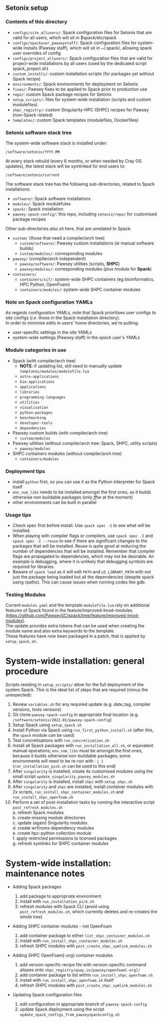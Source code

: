 ## Setonix setup


### Contents of this directory

* `configs/site_allusers/`: Spack configuration files for Setonix that are valid for all users, which will sit in $spack/etc/spack
* `configs/spackuser_pawseystaff/`: Spack configuration files for system-wide installs (Pawsey staff), which will sit in ~/.spack/, allowing spack user overrides of config
* `configs/project_allusers/`: Spack configuration files that are valid for project-wide installations by all users (used by the dedicated script spack_project.sh)
* `custom_installs/`: custom installation scripts (for packages yet without Spack recipe)
* `environments/`: Spack environments for deployment on Setonix
* `fixes/`: Pawsey fixes to be applied to Spack prior to production use
* `repo/`: custom Spack package recipes for Setonix
* `setup_scripts/`: files for system-wide installation (scripts and custom modulefiles)
* `shpc_registry/`: custom Singularity-HPC (SHPC) recipes for Pawsey (non-Spack related)
* `templates/`: custom Spack templates (modulefiles, Dockerfiles)


### Setonix software stack tree

The system-wide software stack is installed under:
```
/software/setonix/YYYY.MM
```

At every stack rebuild (every 6 months, or when needed by Cray OS updates), the latest stack will be symlinked for end users to:
```
/software/setonix/current
```

The software stack tree has the following sub-directories, related to Spack installations:
* `software/`: Spack software installations
* `modules/`: Spack modulefules
* `spack/`: Spack installation
* `pawsey-spack-config/`: this repo, including `setonix/repo/` for customised package recipes

Other sub-directories also sit here, that are unrelated to Spack:
* `custom/` (those that need a compiler/arch tree)
  * `custom/software/`: Pawsey custom installations (ie manual software builds)
  * `custom/modules/`: corresponding modules
* `pawsey/` (compiler/arch independent)
  * `pawsey/software/`: Pawsey utilities (scripts, **SHPC**)
  * `pawsey/modules/`: corresponding modules (plus module for **Spack**)
* `containers/`
  * `containers/sif/`: system-wide SHPC containers (eg bioinformatics, HPC Python, OpenFoam)
  * `containers/modules/`: system-wide SHPC container modules


### Note on Spack configuration YAMLs

As regards configuration YAMLs, note that Spack prioritises user configs to site configs (*i.e.* those in the Spack installation directory).  
In order to minimise edits in users' home directories, we're putting:
* user-specific settings in the site YAMLs
* system-wide settings (Pawsey staff) in the *spack* user's YAMLs


### Module categories in use

* Spack (with compiler/arch tree)
  - **NOTE**: if updating list, still need to manually update `templates/modules/modulefile.lua`
  - `astro-applications`
  - `bio-applications`
  - `applications`
  - `libraries`
  - `programming-languages`
  - `utilities`
  - `visualisation`
  - `python-packages`
  - `benchmarking`
  - `developer-tools`
  - `dependencies`
* Pawsey custom builds (with compiler/arch tree)
  - `custom/modules`
* Pawsey utilities (without compiler/arch tree: Spack, SHPC, utility scripts)
  - `pawsey/modules`
* SHPC containers modules (without compiler/arch tree)
  - `containers/modules`


### Deployment tips

* install `python` first, so you can use it as the Python interpreter for Spack itself
* `env_num_libs` needs to be installed amongst the first ones, as it builds otherwise non buildable packages (only *fftw* at the moment)
* other environments can be built in parallel


### Usage tips

* Check spec first before install. Use `spack spec -I` to see what will be installed.
* When playing with compiler flags or compilers, use `spack spec -I` and `spack spec -I --reuse` to see if there are significant changes to the packages that will be installed. Reuse is quite good at reducing the number of dependencies that will be installed. Remember that compiler flags are propagated to dependencies, which may not be desirable. An example is debugging, where it is unlikely that debugging symbols are required for libraries.
* Beware of `spack load` as it will edit `PATH` and `LD_LIBRARY_PATH` with not just the package being loaded but all the dependencies (despite spack using rpaths). This can cause issues when running codes like gdb.


### Testing Modules

Current `modules.yaml` and the template `modulefile.lua` rely on additional features of Spack found in the feature/improved-lmod-modules (https://github.com/PawseySC/spack/tree/feature/improved-lmod-modules).  
The update provides extra tokens that can be used when creating the module name and also extra keywords to the template.  
These features have now been packaged in a patch, that is applied by `setup_spack.sh`.  


# System-wide installation: general procedure

Scripts residing in `setup_scripts/` allow for the full deployment of the system Spack.  This is the ideal list of steps that are required (minus the unexpected):

1. Review `variables.sh` for any required update (e.g. date_tag, compiler versions, tools versions)
2. Git clone `pawsey-spack-config` in appropriate final location (e.g. `/software/setonix/2022.01/pawsey-spack-config`)
3. Setup Spack using `setup_spack.sh`
4. Install Python via Spack using `run_first_python_install.sh` (after this, the `spack` module can be used)
5. Test concretisations with `run_concretization.sh`
6. Install all Spack packages with `run_installation_all.sh`, or equivalent manual operations; `env_num_libs` must be amongst the first ones, because it builds otherwise non-buildable packages; some environments will need to be re-run with `-j 1` (`run_installation_pick.sh` can be used to this end)
7. After `singularity` is installed, create its customised modules using the small script `update_singularity_pawsey_modules.sh`
8. After `singularity` is installed, install `shpc` with `setup_shpc.sh`
9. After `singularity` and `shpc` are installed, install container modules with 2x scripts, `run_install_shpc_container_modules.sh` and `run_install_shpc_openfoam.sh`
10. Perform a set of post-installation tasks by running the interactive script `post_refresh_modules.sh`  
    a. refresh Spack modules  
    b. create missing module directories  
    c. update (again) Singularity modules  
    d. create wrf/roms dependency modules  
    e. create hpc-python collection module  
    f. apply restricted permissions to licensed packages  
    g. refresh symlinks for SHPC container modules  


# System-wide installation: maintenance notes

* Adding Spack packages
  1. add package to appropriate environment
  2. install with `run_installation_pick.sh`
  3. refresh modules with Spack CLI (avoid using `post_refresh_modules.sh`, which currently deletes and re-creates the whole tree)

* Adding SHPC container modules - not OpenFoam
  1. add container package to either `list_shpc_container_modules.sh`
  2. install with `run_install_shpc_container_modules.sh`
  3. refresh SHPC modules with `post_create_shpc_symlink_modules.sh`

* Adding SHPC OpenFoam[-org] container modules
  1. add version-specific recipe file with version-specific command aliases onto `shpc_registry/quay.io/pawsey/openfoam[-org]/`
  2. add container package to list within `run_install_shpc_openfoam.sh`
  3. install with `run_install_shpc_openfoam.sh` itself
  4. refresh SHPC modules with `post_create_shpc_symlink_modules.sh`

* Updating Spack configuration files
  1. edit configuration in appropriate branch of `pawsey-spack-config`
  2. update Spack deployment using the script `update_spack_configs_from_pawseyspackconfig.sh`

